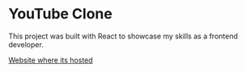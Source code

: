 # YouTube Clone

This project was built with React to showcase my skills as a frontend developer.

[Website where its hosted](https://ali-youtube-clone.netlify.app/)
